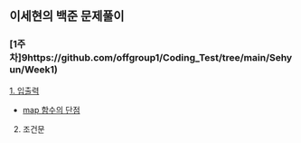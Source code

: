 ## 이세현의 백준 문제풀이

### [1주차]9https://github.com/offgroup1/Coding_Test/tree/main/Sehyun/Week1)

[1. 입출력](https://github.com/offgroup1/Coding_Test/tree/main/Sehyun/Week1/I.O)

   - [map 함수의 단점](https://leadsift.com/loop-map-list-comprehension/)

2. 조건문
